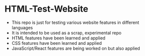 # HTML-Test-Website

- This repo is just for testing various website features in different languages
- It is intended to be used as a scrap, experimental repo
- HTML features have been learned and applied
- CSS features have been learned and applied
- JavaScript/React features are being worked on but also applied
